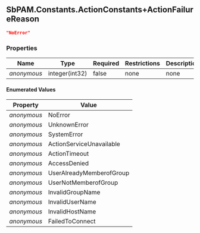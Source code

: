 
<h2 id="tocS_SbPAM.Constants.ActionConstants+ActionFailureReason">SbPAM.Constants.ActionConstants+ActionFailureReason</h2>

<a id="schemasbpam.constants.actionconstants+actionfailurereason"></a>
<a id="schema_SbPAM.Constants.ActionConstants+ActionFailureReason"></a>
<a id="tocSsbpam.constants.actionconstants+actionfailurereason"></a>
<a id="tocssbpam.constants.actionconstants+actionfailurereason"></a>

```json
"NoError"

```

### Properties

|Name|Type|Required|Restrictions|Description|
|---|---|---|---|---|
|*anonymous*|integer(int32)|false|none|none|

#### Enumerated Values

|Property|Value|
|---|---|
|*anonymous*|NoError|
|*anonymous*|UnknownError|
|*anonymous*|SystemError|
|*anonymous*|ActionServiceUnavailable|
|*anonymous*|ActionTimeout|
|*anonymous*|AccessDenied|
|*anonymous*|UserAlreadyMemberofGroup|
|*anonymous*|UserNotMemberofGroup|
|*anonymous*|InvalidGroupName|
|*anonymous*|InvalidUserName|
|*anonymous*|InvalidHostName|
|*anonymous*|FailedToConnect|


